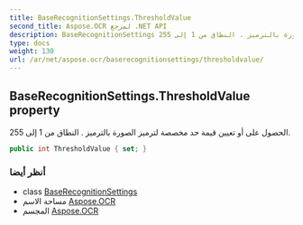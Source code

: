 ```yaml
---
title: BaseRecognitionSettings.ThresholdValue
second_title: Aspose.OCR لمرجع .NET API
description: BaseRecognitionSettings ملكية. الحصول على أو تعيين قيمة حد مخصصة لترميز الصورة بالترميز . النطاق من 1 إلى 255.
type: docs
weight: 130
url: /ar/net/aspose.ocr/baserecognitionsettings/thresholdvalue/
---
```

## BaseRecognitionSettings.ThresholdValue property

الحصول على أو تعيين قيمة حد مخصصة لترميز الصورة بالترميز . النطاق من 1 إلى 255.

```csharp
public int ThresholdValue { set; }
```

### أنظر أيضا

* class [BaseRecognitionSettings](../)
* مساحة الاسم [Aspose.OCR](../../baserecognitionsettings/)
* المجسم [Aspose.OCR](../../../)


